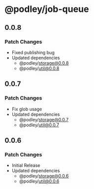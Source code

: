# @podley/job-queue

## 0.0.8

### Patch Changes

- Fixed publishing bug
- Updated dependencies
  - @podley/storage@0.0.8
  - @podley/util@0.0.8

## 0.0.7

### Patch Changes

- Fix glob usage
- Updated dependencies
  - @podley/storage@0.0.7
  - @podley/util@0.0.7

## 0.0.6

### Patch Changes

- Initial Release
- Updated dependencies
  - @podley/storage@0.0.6
  - @podley/util@0.0.6
